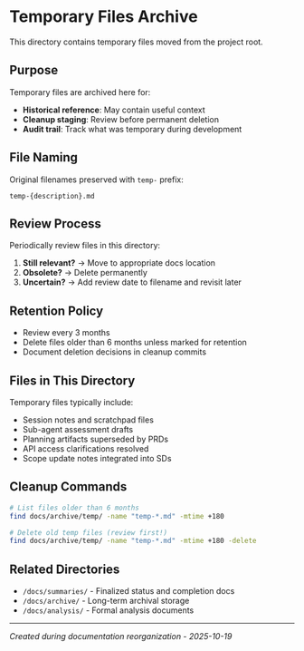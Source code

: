 # Temporary Files Archive

This directory contains temporary files moved from the project root.

## Purpose

Temporary files are archived here for:
- **Historical reference**: May contain useful context
- **Cleanup staging**: Review before permanent deletion
- **Audit trail**: Track what was temporary during development

## File Naming

Original filenames preserved with `temp-` prefix:
```
temp-{description}.md
```

## Review Process

Periodically review files in this directory:

1. **Still relevant?** → Move to appropriate docs location
2. **Obsolete?** → Delete permanently
3. **Uncertain?** → Add review date to filename and revisit later

## Retention Policy

- Review every 3 months
- Delete files older than 6 months unless marked for retention
- Document deletion decisions in cleanup commits

## Files in This Directory

Temporary files typically include:
- Session notes and scratchpad files
- Sub-agent assessment drafts
- Planning artifacts superseded by PRDs
- API access clarifications resolved
- Scope update notes integrated into SDs

## Cleanup Commands

```bash
# List files older than 6 months
find docs/archive/temp/ -name "temp-*.md" -mtime +180

# Delete old temp files (review first!)
find docs/archive/temp/ -name "temp-*.md" -mtime +180 -delete
```

## Related Directories

- `/docs/summaries/` - Finalized status and completion docs
- `/docs/archive/` - Long-term archival storage
- `/docs/analysis/` - Formal analysis documents

---

*Created during documentation reorganization - 2025-10-19*
